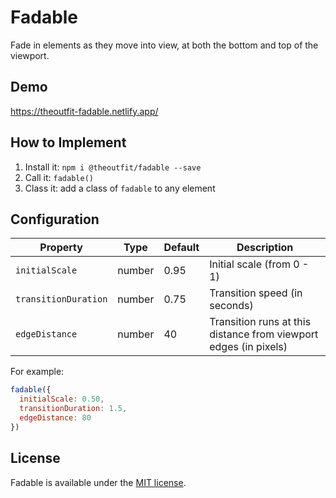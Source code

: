 # Fadable
Fade in elements as they move into view, at both the bottom and top of the viewport.

## Demo
https://theoutfit-fadable.netlify.app/

## How to Implement
1. Install it: `npm i @theoutfit/fadable --save`
2. Call it: `fadable()`
3. Class it: add a class of `fadable` to any element

## Configuration
Property | Type | Default | Description
-------- | ---- | ------- | -----------
`initialScale` | number | 0.95 | Initial scale (from 0 - 1)
`transitionDuration` | number | 0.75 | Transition speed (in seconds)
`edgeDistance` | number | 40 | Transition runs at this distance from viewport edges (in pixels)

For example:
```js
fadable({
  initialScale: 0.50,
  transitionDuration: 1.5,
  edgeDistance: 80
})
```

## License
Fadable is available under the [MIT license](https://github.com/fromtheoutfit/fadable/blob/master/LICENSE).